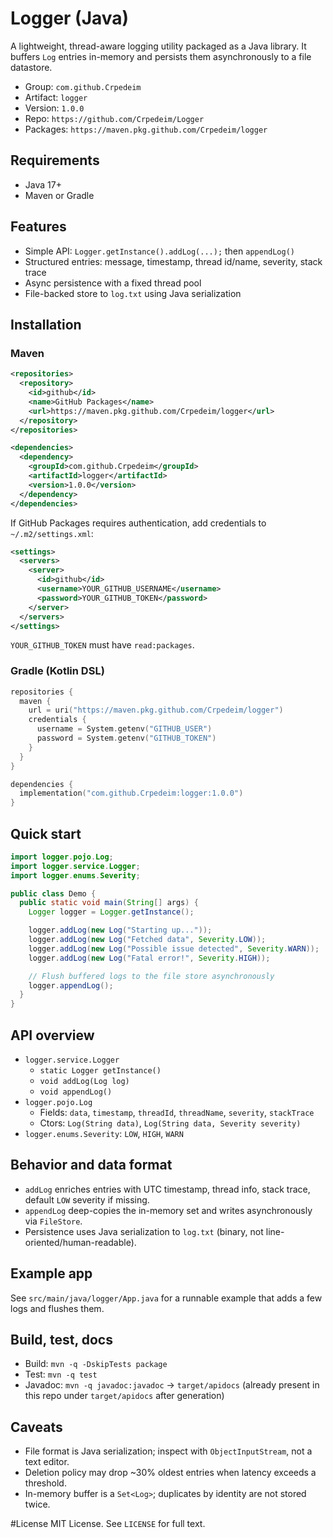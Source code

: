 # Logger (Java)

A lightweight, thread-aware logging utility packaged as a Java library. It buffers `Log` entries in-memory and persists them asynchronously to a file datastore.

- Group: `com.github.Crpedeim`
- Artifact: `logger`
- Version: `1.0.0`
- Repo: `https://github.com/Crpedeim/Logger`
- Packages: `https://maven.pkg.github.com/Crpedeim/logger`

## Requirements
- Java 17+
- Maven or Gradle

## Features
- Simple API: `Logger.getInstance().addLog(...);` then `appendLog()`
- Structured entries: message, timestamp, thread id/name, severity, stack trace
- Async persistence with a fixed thread pool
- File-backed store to `log.txt` using Java serialization

## Installation

### Maven
```xml
<repositories>
  <repository>
    <id>github</id>
    <name>GitHub Packages</name>
    <url>https://maven.pkg.github.com/Crpedeim/logger</url>
  </repository>
</repositories>

<dependencies>
  <dependency>
    <groupId>com.github.Crpedeim</groupId>
    <artifactId>logger</artifactId>
    <version>1.0.0</version>
  </dependency>
</dependencies>
```

If GitHub Packages requires authentication, add credentials to `~/.m2/settings.xml`:
```xml
<settings>
  <servers>
    <server>
      <id>github</id>
      <username>YOUR_GITHUB_USERNAME</username>
      <password>YOUR_GITHUB_TOKEN</password>
    </server>
  </servers>
</settings>
```
`YOUR_GITHUB_TOKEN` must have `read:packages`.

### Gradle (Kotlin DSL)
```kotlin
repositories {
  maven {
    url = uri("https://maven.pkg.github.com/Crpedeim/logger")
    credentials {
      username = System.getenv("GITHUB_USER")
      password = System.getenv("GITHUB_TOKEN")
    }
  }
}

dependencies {
  implementation("com.github.Crpedeim:logger:1.0.0")
}
```

## Quick start
```java
import logger.pojo.Log;
import logger.service.Logger;
import logger.enums.Severity;

public class Demo {
  public static void main(String[] args) {
    Logger logger = Logger.getInstance();

    logger.addLog(new Log("Starting up..."));
    logger.addLog(new Log("Fetched data", Severity.LOW));
    logger.addLog(new Log("Possible issue detected", Severity.WARN));
    logger.addLog(new Log("Fatal error!", Severity.HIGH));

    // Flush buffered logs to the file store asynchronously
    logger.appendLog();
  }
}
```

## API overview
- `logger.service.Logger`
  - `static Logger getInstance()`
  - `void addLog(Log log)`
  - `void appendLog()`
- `logger.pojo.Log`
  - Fields: `data`, `timestamp`, `threadId`, `threadName`, `severity`, `stackTrace`
  - Ctors: `Log(String data)`, `Log(String data, Severity severity)`
- `logger.enums.Severity`: `LOW`, `HIGH`, `WARN`

## Behavior and data format
- `addLog` enriches entries with UTC timestamp, thread info, stack trace, default `LOW` severity if missing.
- `appendLog` deep-copies the in-memory set and writes asynchronously via `FileStore`.
- Persistence uses Java serialization to `log.txt` (binary, not line-oriented/human-readable).

## Example app
See `src/main/java/logger/App.java` for a runnable example that adds a few logs and flushes them.

## Build, test, docs
- Build: `mvn -q -DskipTests package`
- Test: `mvn -q test`
- Javadoc: `mvn -q javadoc:javadoc` → `target/apidocs` (already present in this repo under `target/apidocs` after generation)

## Caveats
- File format is Java serialization; inspect with `ObjectInputStream`, not a text editor.
- Deletion policy may drop ~30% oldest entries when latency exceeds a threshold.
- In-memory buffer is a `Set<Log>`; duplicates by identity are not stored twice.

#License 
MIT License. See `LICENSE` for full text.

